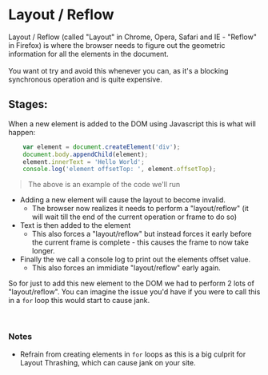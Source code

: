 # Layout / Reflow

Layout / Reflow (called "Layout" in Chrome, Opera, Safari and IE - "Reflow" in Firefox) is where the browser needs to figure out the geometric information for all the elements in the document.
<br>
<br>
You want ot try and avoid this whenever you can, as it's a blocking synchronous operation and is quite expensive.

## Stages:

When a new element is added to the DOM using Javascript this is what will happen:<br>
```js
    var element = document.createElement('div');
    document.body.appendChild(element);
    element.innerText = 'Hello World';
    console.log('element offsetTop: ', element.offsetTop);
```

> The above is an example of the code we'll run

- Adding a new element will cause the layout to become invalid.
    - The browser now realizes it needs to perform a "layout/reflow" (it will wait till the end of the current operation or frame to do so)
- Text is then added to the element
    - This also forces a "layout/reflow" but instead forces it early before the current frame is complete - this causes the frame to now take longer.
- Finally the we call a console log to print out the elements offset value.
    - This also forces an immidiate "layout/reflow" early again.

So for just to add this new element to the DOM we had to perform 2 lots of "layout/reflow". You can imagine the issue you'd have if you were to call this in a `for` loop this would start to cause jank.

<br>

### Notes

- Refrain from creating elements in `for` loops as this is a big culprit for Layout Thrashing, which can cause jank on your site.